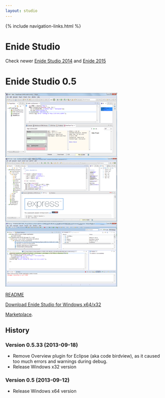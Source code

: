 ```yaml
---
layout: studio
---
```


{% include navigation-links.html %}

# Enide Studio

<p></p>

Check newer [Enide Studio 2014](2014) and [Enide 2015](../2015)

# Enide Studio 0.5

<a href="/img/Nodeclipse-NTS-Hello-world.png">
<img alt="Nodeclipse 0.4.10 overview" src="/img/Nodeclipse-NTS-Hello-world.png" width="350" height="200" /></a>            	
            	
<a href="/img/Nodeclipse-NTS-0410-overview.png">
<img alt="Nodeclipse 0.4.10 overview" src="/img/Nodeclipse-NTS-0410-overview.png" width="350" height="200" /></a>            	

<a href="/img/Nodeclipse-1-debugging.png">
<img alt="Nodeclipse 0.4.10 overview" src="/img/Nodeclipse-1-debugging.png" width="350" height="200" /></a>            	

[README](README)

[Download Enide Studio for Windows x64/x32](https://sourceforge.net/projects/nodeclipse/files/Enide-Studio/)

<p><a href="http://marketplace.eclipse.org/content/enide-studio">Marketplace</a>.</p>
            	
## History

### Version 0.5.33 (2013-09-18)

- Remove Overview plugin for Eclipse (aka code birdview), as it caused too much errors and warnings during debug.
- Release Windows x32 version

### Version 0.5 (2013-09-12)

- Release Windows x64 version
            	


